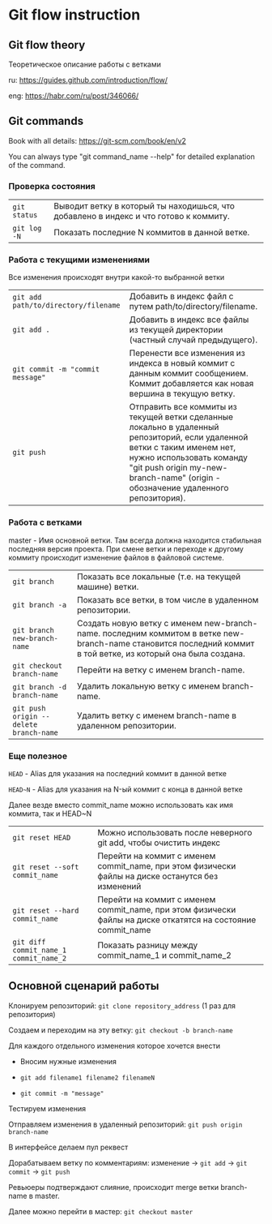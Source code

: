 # Git flow instruction
## Git flow theory
Теоретическое описание работы с ветками

ru: https://guides.github.com/introduction/flow/

eng: https://habr.com/ru/post/346066/

## Git commands
Book with all details: https://git-scm.com/book/en/v2

You can always type "git command_name --help" for detailed explanation of the command.


### Проверка состояния
|   |   |
| - | - |
| `git status` | Выводит ветку в который ты находишься, что добавлено в индекс и что готово к коммиту. |
| `git log -N` | Показать последние N коммитов в данной ветке. |

### Работа с текущими изменениями
Все изменения происходят внутри какой-то выбранной ветки

|   |   |
| - | - |
|`git add path/to/directory/filename` | Добавить в индекс файл с путем path/to/directory/filename.|
|`git add .` | Добавить в индекс все файлы из текущей директории (частный случай предыдущего).|
|`git commit -m "commit message"` | Перенести все изменения из индекса в новый коммит с данным коммит сообщением. Коммит добавляется как новая вершина в текущую ветку.|
|`git push` | Отправить все коммиты из текущей ветки сделанные локально в удаленный репозиторий, если удаленной ветки с таким именем нет, нужно использовать команду "git push origin my-new-branch-name" (origin - обозначение удаленного репозитория).|

### Работа с ветками
master - Имя основной ветки. Там всегда должна находится стабильная последняя версия проекта.
При смене ветки и переходе к другому коммиту происходит изменение файлов в файловой системе.

|   |   |
| - | - |
|`git branch` | Показать все локальные (т.е. на текущей машине) ветки.|
|`git branch -a`  | Показать все ветки, в том числе в удаленном репозитории.|
|`git branch new-branch-name` | Создать новую ветку с именем new-branch-name. последним коммитом в ветке new-branch-name  становится последний коммит в той ветке, из который она была создана.|
|`git checkout branch-name` | Перейти на ветку с именем branch-name.|
|`git branch -d branch-name` | Удалить локальную ветку с именем branch-name.|
|`git push origin --delete branch-name` | Удалить ветку с именем branch-name в удаленном репозитории.|

### Еще полезное

`HEAD` - Alias для указания на последний коммит в данной ветке

`HEAD~N` - Alias для указания на N-ый коммит с конца в данной ветке

Далее везде вместо commit_name можно использовать как имя коммита, так и HEAD~N

|   |   |
| - | - |
|`git reset HEAD` | Можно использовать после неверного git add, чтобы очистить индекс|
|`git reset --soft commit_name` | Перейти на коммит с именем commit_name, при этом физически файлы на диске останутся без изменений|
|`git reset --hard commit_name` | Перейти на коммит с именем commit_name, при этом физически файлы на диске откатятся на состояние commit_name|
|`git diff commit_name_1 commit_name_2` | Показать разницу между commit_name_1 и commit_name_2|


## Основной сценарий работы
Клонируем репозиторий: `git clone repository_address` (1 раз для репозитория)

Создаем и переходим на эту ветку: `git checkout -b branch-name`

Для каждого отдельного изменения которое хочется внести

   - Вносим нужные изменения
   
   - `git add filename1 filename2 filenameN`
   
   - `git commit -m "message"`
   
Тестируем изменения

Отправляем изменения в удаленный репозиторий: `git push origin branch-name`

В интерфейсе делаем пул реквест

Дорабатываем ветку по комментариям: изменение -> `git add` -> `git commit` -> `git push`

Ревьюеры подтверждают слияние, происходит merge ветки branch-name в master.

Далее можно перейти в мастер: `git checkout master`
